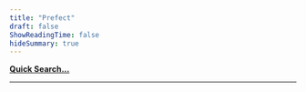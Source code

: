 ```yaml
---
title: "Prefect"
draft: false
ShowReadingTime: false
hideSummary: true
---
```


[**Quick Search...**](/search)

---

